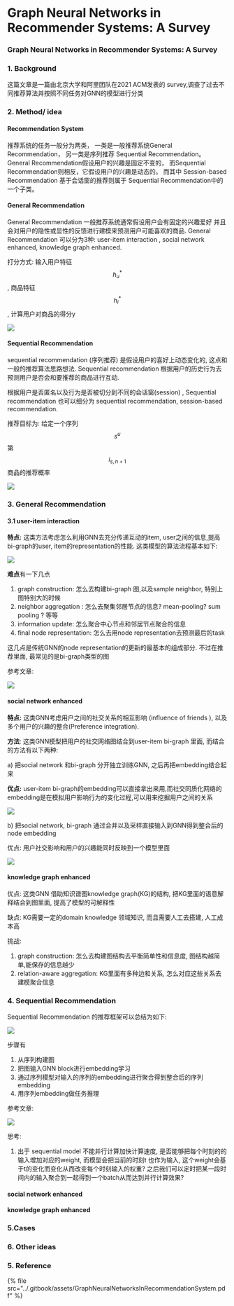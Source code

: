 # Graph Neural Networks in Recommender Systems: A Survey

### Graph Neural Networks in Recommender Systems: A Survey

### 1. Background

这篇文章是一篇由北京大学和阿里团队在2021 ACM发表的 survey,调查了过去不同推荐算法并按照不同任务对GNN的模型进行分类

### 2. Method/ idea

#### Recommendation System

推荐系统的任务一般分为两类， 一类是一般推荐系统General Recommendation， 另一类是序列推荐 Sequential Recommendation。 General Recommendation假设用户的兴趣是固定不变的， 而Sequential Recommendation则相反，它假设用户的兴趣是动态的。 而其中 Session-based Recommendation 基于会话窗的推荐则属于 Sequential Recommendation中的一个子类。

#### General Recommendation

General Recommendation 一般推荐系统通常假设用户会有固定的兴趣爱好 并且会对用户的隐性或显性的反馈进行建模来预测用户可能喜欢的商品.  General Recommendation 可以分为3种: user-item interaction , social network enhanced, knowledge graph enhanced.&#x20;

打分方式:  输入用户特征 $$h_{u}^*$$, 商品特征$$h_{i}^*$$ , 计算用户对商品的得分y

![](<../.gitbook/assets/image (2).png>)

#### Sequential Recommendation

sequential recommendation (序列推荐) 是假设用户的喜好上动态变化的, 这点和一般的推荐算法思路想法. Sequential recommendation 根据用户的历史行为去预测用户是否会和要推荐的商品进行互动.&#x20;

根据用户是否匿名以及行为是否被切分到不同的会话窗(session) , Sequential recommendation 也可以细分为 sequential recommendation, session-based recommendation.

推荐目标为:  给定一个序列$$s^u$$ 第$$i_{s,n+1}$$ 商品的推荐概率

![](<../.gitbook/assets/image (3).png>)

####

### 3.  General Recommendation

#### 3.1 user-item interaction

**特点:** 这类方法考虑怎么利用GNN去充分传递互动的item, user之间的信息,提高bi-graph的user, item的representation的性能. 这类模型的算法流程基本如下:

![](<../.gitbook/assets/image (6).png>)



**难点**有一下几点

1. graph construction: 怎么去构建bi-graph 图,以及sample neighbor, 特别上图特别大的时候
2. neighbor aggregation : 怎么去聚集邻居节点的信息? mean-pooling? sum pooling ? 等等
3. information update: 怎么聚合中心节点和邻居节点聚合的信息
4. final node representation: 怎么去用node  representation去预测最后的task

这几点是传统GNN的node  representation的更新的最基本的组成部分. 不过在推荐里面, 最常见的是bi-graph类型的图

参考文章:

![](<../.gitbook/assets/image (8) (1).png>)



#### social network enhanced

**特点:** 这类GNN考虑用户之间的社交关系的相互影响 (influence of friends ), 以及 多个用户的兴趣的整合(Preference integration).

**方法**: 这类GNN模型把用户的社交网络图结合到user-item bi-graph 里面, 而结合的方法有以下两种:

a) 把social network 和bi-graph 分开独立训练GNN, 之后再把embedding结合起来

**优点:**  user-item bi-graph的embedding可以直接拿出来用,而社交同质化网络的embedding是在模拟用户影响行为的变化过程,可以用来挖掘用户之间的关系

![](<../.gitbook/assets/image (7).png>)



b) 把social network, bi-graph 通过合并以及采样直接输入到GNN得到整合后的node embedding

优点: 用户社交影响和用户的兴趣能同时反映到一个模型里面

![](<../.gitbook/assets/image (5).png>)

#### knowledge graph  enhanced

优点: 这类GNN 借助知识谱图knowledge graph(KG)的结构, 把KG里面的语意解释结合到图里面, 提高了模型的可解释性

缺点: KG需要一定的domain knowledge 领域知识, 而且需要人工去搭建, 人工成本高

挑战:&#x20;

1. graph construction: 怎么去构建图结构去平衡简单性和信息度, 图结构越简单,能保存的信息越少
2. relation-aware aggregation: KG里面有多种边和关系, 怎么对应这些关系去建模聚合信息

### 4.  Sequential Recommendation

Sequential Recommendation 的推荐框架可以总结为如下:

![](<../.gitbook/assets/image (9).png>)

步骤有

1. 从序列构建图
2. 把图输入GNN block进行embedding学习
3. 通过序列模型对输入的序列的embedding进行聚合得到整合后的序列embedding
4. 用序列embedding做任务推理

参考文章:&#x20;

![](<../.gitbook/assets/image (8).png>)



思考:

1. 出于 sequential model 不能并行计算加快计算速度, 是否能够把每个时刻的的输入增加对应的weight, 而模型会把当前的时刻t 也作为输入, 这个weight会基于t的变化而变化从而改变每个时刻输入的权重? 之后我们可以定时把某一段时间内的输入聚合到一起得到一个batch从而达到并行计算效果?

#### social network enhanced



#### knowledge graph  enhanced

### 5.Cases

### 6. Other ideas

### 5. Reference

{% file src="../.gitbook/assets/GraphNeuralNetworksInRecommendationSystem.pdf" %}

